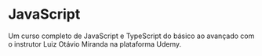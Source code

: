 # JavaScript
Um curso completo de JavaScript e TypeScript do básico ao avançado com o instrutor Luiz Otávio Miranda na plataforma Udemy.
